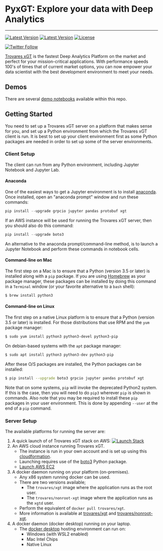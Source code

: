 # PyxGT: Explore your data with Deep Analytics

---

[![Latest Version](https://img.shields.io/pypi/v/xgt.svg)](https://pypi.python.org/pypi/xgt)
[![Latest Version](https://img.shields.io/pypi/pyversions/xgt.svg)](https://pypi.python.org/pypi/xgt)
[![License](https://img.shields.io/pypi/l/xgt.svg)](https://pypi.python.org/pypi/xgt)

[![Twitter Follow](https://img.shields.io/twitter/follow/TrovaresxGT)](https://twitter.com/TrovaresxGT)

[Trovares xGT](https://www.trovares.com/) is the fastest Deep Analytics Platform on the market and perfect for your mission-critical applications.
With performance speeds 100's of times that of current market options, you can now empower your data scientist with the best development environment to meet your needs.

## Demos

There are several [demo notebooks](demos/) available within this repo.

## Getting Started

You need to set up a Trovares xGT server on a platform that makes sense for you, and set up a Python environment from which the Trovares xGT client is run.
It is best to set up your client environment first as some Python packages are needed in order to set up some of the server environments.

### Client Setup

The client can run from any Python environment, including Jupyter Notebook and Jupyter Lab.

#### Anaconda

One of the easiest ways to get a Jupyter environment is to install [anaconda](https://anaconda.org/).
Once installed, open an "anaconda prompt" window and run these commands:

```Python
pip install --upgrade grpcio jupyter pandas protobuf xgt
```

If an AWS instance will be used for running the Trovares xGT server, then you should also do this command:

```Python
pip install --upgrade boto3
```

An alternative to the anaconda prompt/command-line method, is to launch a Jupyter Notebook and perform these commands in notebook cells.

#### Command-line on Mac

The first step on a Mac is to ensure that a Python (version 3.5 or later) is installed along with a `pip` package.
If you are using [Homebrew](https://brew.sh) as your package manager, these packages can be installed by doing this command in a `Terminal` window (or your favorite alternative to a `bash` shell):

```bash
$ brew install python3
```

#### Command-line on Linux

The first step on a native Linux platform is to ensure that a Python (version 3.5 or later) is installed.
For those distributions that use RPM and the `yum` package manager:

```bash
$ sudo yum install python3 python3-devel python3-pip
```

On debian-based systems with the `apt` package manager:

```bash
$ sudo apt install python3 python3-dev python3-pip
```

After these O/S packages are installed, the Python packages can be installed:

```bash
$ pip install --upgrade boto3 grpcio jupyter pandas protobuf xgt
```

Note that on some systems, `pip` will invoke the deprecated Python2 system.
If this is the case, then you will need to do `pip3` wherever `pip` is shown in commands.
Also note that you may be required to install these `pip` packages in your user environment.
This is done by appending `--user` at the end of a `pip` command.

### Server Setup

The available platforms for running the server are:
1.  A quick launch of of Trovares xGT stack on AWS:  [![Launch Stack](https://s3.amazonaws.com/cloudformation-examples/cloudformation-launch-stack.png)](https://console.aws.amazon.com/cloudformation/home?region=region#/stacks/new?stackName=trovaresxgt&templateURL=https://trovaresxgt.s3.us-west-2.amazonaws.com/cfxgt.json)
2.  An AWS cloud instance running Trovares xGT.
    * The instance is run in your own account and is set up using this [cloudformation](AWS/cfxgt.json).
    * Launching requires use of the [boto3](https://pypi.org/project/boto3/) Python package.
    * [Launch AWS EC2](AWS/launchxGT.ipynb)
3.  A docker daemon running on your platform (on-premises).
    * Any x86 system running docker can be used.
    * There are two versions available;
      - The `trovares/xgt` image where the application runs as the root user.
      - The `trovares/nonroot-xgt` image where the application runs as the `xgtd` user.
    * Perform the equivalent of `docker pull trovares/xgt`.
    * More information is available at [trovares/xgt](https://hub.docker.com/r/trovares/xgt) and [trovares/nonroot-xgt](https://hub.docker.com/r/trovares/nonroot-xgt).
4.  A docker daemon (docker desktop) running on your laptop.
    * The [docker desktop](https://www.docker.com/get-started) hosting environment can run on:
        - Windows (with WSL2 enabled)
        - Mac Intel Chips
        - Native Linux
